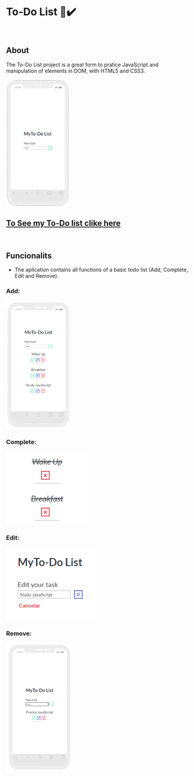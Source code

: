 # To-Do List 📖✔️

<br/>

## About 

The To-Do List project is a great form to pratice JavaScript and manipulation of elements in DOM, with HTML5 and CSS3.

<img height="350px" src="assets/images/mobile-layout.png"/>

## [To See my To-Do list clike here](https://to-do-list-icaroqre.vercel.app)

<br/>

## Funcionalits

- The aplication contains all functions of a basic todo list (Add, Complete, Edit and Remove).

### Add:

<img height="350px" src="assets/images/mobile-layout-add-task.png"/>

### Complete:

<img height="200px" src="assets/images/finish-task.png"/>

### Edit:

<img height="200px" src="assets/images/edit-task.png"/>

### Remove:

<img height="350px" src="assets/images/mobile-layout-remove-task.png"/>
